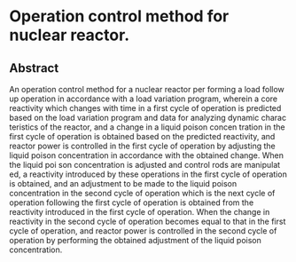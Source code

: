 # Operation control method for nuclear reactor.

## Abstract
An operation control method for a nuclear reactor per forming a load follow up operation in accordance with a load variation program, wherein a core reactivity which changes with time in a first cycle of operation is predicted based on the load variation program and data for analyzing dynamic charac teristics of the reactor, and a change in a liquid poison concen tration in the first cycle of operation is obtained based on the predicted reactivity, and reactor power is controlled in the first cycle of operation by adjusting the liquid poison concentration in accordance with the obtained change. When the liquid poi son concentration is adjusted and control rods are manipulat ed, a reactivity introduced by these operations in the first cycle of operation is obtained, and an adjustment to be made to the liquid poison concentration in the second cycle of operation which is the next cycle of operation following the first cycle of operation is obtained from the reactivity introduced in the first cycle of operation. When the change in reactivity in the second cycle of operation becomes equal to that in the first cycle of operation, and reactor power is controlled in the second cycle of operation by performing the obtained adjustment of the liquid poison concentration.